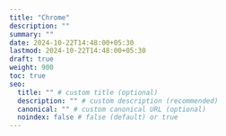 ```yaml
---
title: "Chrome"
description: ""
summary: ""
date: 2024-10-22T14:48:00+05:30
lastmod: 2024-10-22T14:48:00+05:30
draft: true
weight: 900
toc: true
seo:
  title: "" # custom title (optional)
  description: "" # custom description (recommended)
  canonical: "" # custom canonical URL (optional)
  noindex: false # false (default) or true
---
```

